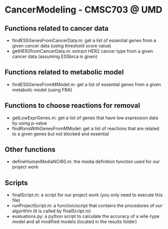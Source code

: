 # CancerModeling - CMSC703 @ UMD

## Functions related to cancer data
- findESSGenesFromCancerData.m: get a list of essential genes from a given cancer data (using threshold score value)
- getHER2fromCancerData.m: extract HER2 cancer type from a given cancer data (assuming ESSbrca is given)

## Functions related to metabolic model
- findESSGenesFromMModel.m: get a list of essential genes from a given metabolic model (using FBA)

## Functions to choose reactions for removal
- getLowExprGenes.m: get a list of genes that have low expression data by using p-value
- findRxnsWithGenesFromMModel: get a list of reactions that are related to a given genes but not blocked and essential

## Other functions
- defineHumanMediaNCI60.m: the media definition function used for our project work

## Scripts
- finalScript.m: a script for our project work (you only need to execute this file)
- runProjectScript.m: a function/script that contains the procedures of our algorithm (it is called by finalScript.m)
- evaluations.py: a python script to calculate the accuracy of a wile-type model and all modified models (located in the results folder)
